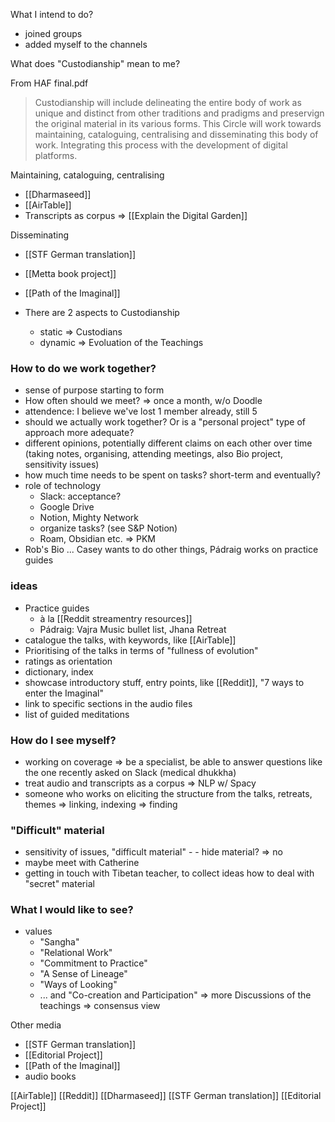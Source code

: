 What I intend to do?
- joined groups
- added myself to the channels

What does "Custodianship" mean to me?

From HAF final.pdf
> Custodianship will include delineating the entire body of work as unique and distinct from other traditions and pradigms and preservign the original material in its various forms.
> This Circle will work towards maintaining, cataloguing, centralising and disseminating this body of work. Integrating this process with the development of digital platforms.

Maintaining, cataloguing, centralising
- [[Dharmaseed]]
- [[AirTable]]
- Transcripts as corpus => [[Explain the Digital Garden]]

Disseminating
- [[STF German translation]]
- [[Metta book project]]
- [[Path of the Imaginal]]

- There are 2 aspects to Custodianship
	- static => Custodians
	- dynamic => Evoluation of the Teachings

### How to do we work together?
- sense of purpose starting to form
- How often should we meet? => once a month, w/o Doodle
- attendence: I believe we've lost 1 member already, still 5
- should  we actually work together? Or is a "personal project" type of approach more adequate?
- different opinions, potentially different claims on each other over time (taking notes, organising, attending meetings, also Bio project, sensitivity issues)
- how much time needs to be spent on tasks? short-term and eventually?
- role of technology
	- Slack: acceptance?
	- Google Drive
	- Notion, Mighty Network
	- organize tasks? (see S&P Notion)
	- Roam, Obsidian etc. => PKM
- Rob's Bio ... Casey wants to do other things, Pádraig works on practice guides

### ideas
- Practice guides 
	- à la [[Reddit streamentry resources]]
	- Pádraig: Vajra Music bullet list, Jhana Retreat
- catalogue the talks, with keywords, like [[AirTable]]
- Prioritising of the talks in terms of "fullness of evolution"
- ratings as orientation
- dictionary, index
- showcase introductory stuff, entry points, like [[Reddit]], "7 ways to enter the Imaginal"
- link to specific sections in the audio files
- list of guided meditations

### How do I see myself?
- working on coverage => be a specialist, be able to answer questions like the one recently asked on Slack (medical dhukkha)
- treat audio and transcripts as a corpus => NLP w/ Spacy
- someone who works on eliciting the structure from the talks, retreats, themes => linking, indexing => finding

### "Difficult" material
- sensitivity of issues, "difficult material" - - hide material? => no
- maybe meet with Catherine
- getting in touch with Tibetan teacher, to collect ideas how to deal with "secret" material

### What I would like to see?
- values
	- "Sangha"
	- "Relational Work"
	- "Commitment to Practice"
	- "A Sense of Lineage"
	- "Ways of Looking"
	- ... and "Co-creation and Participation"
=>  more Discussions of the teachings => consensus view

Other media
- [[STF German translation]]
- [[Editorial Project]]
- [[Path of the Imaginal]]
- audio books

[[AirTable]]
[[Reddit]]
[[Dharmaseed]]
[[STF German translation]]
[[Editorial Project]]
